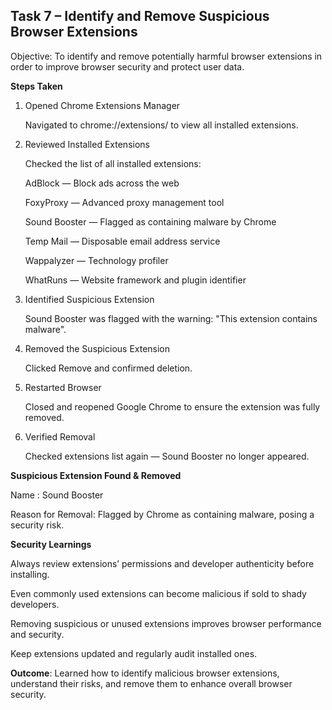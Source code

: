 ## Task 7 – Identify and Remove Suspicious Browser Extensions

Objective: To identify and remove potentially harmful browser extensions in order to improve browser security and protect user data.

**Steps Taken**

1. Opened Chrome Extensions Manager
   
   Navigated to chrome://extensions/ to view all installed extensions.

2. Reviewed Installed Extensions

   Checked the list of all installed extensions:

     AdBlock — Block ads across the web
   
     FoxyProxy — Advanced proxy management tool
   
     Sound Booster — Flagged as containing malware by Chrome
   
     Temp Mail — Disposable email address service
   
     Wappalyzer — Technology profiler
   
     WhatRuns — Website framework and plugin identifier

4. Identified Suspicious Extension

   Sound Booster was flagged with the warning: "This extension contains malware".

5. Removed the Suspicious Extension

   Clicked Remove and confirmed deletion.

6. Restarted Browser

   Closed and reopened Google Chrome to ensure the extension was fully removed.

7. Verified Removal

   Checked extensions list again — Sound Booster no longer appeared.
   

**Suspicious Extension Found & Removed**

Name : Sound Booster

Reason for Removal: Flagged by Chrome as containing malware, posing a security risk.


**Security Learnings**

Always review extensions’ permissions and developer authenticity before installing.

Even commonly used extensions can become malicious if sold to shady developers.

Removing suspicious or unused extensions improves browser performance and security.

Keep extensions updated and regularly audit installed ones.


**Outcome**: Learned how to identify malicious browser extensions, understand their risks, and remove them to enhance overall browser security.
